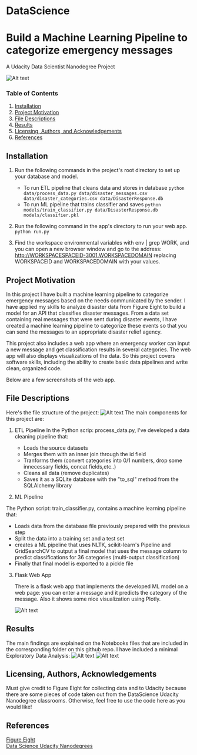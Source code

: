 # DataScience
# Build a Machine Learning Pipeline to categorize emergency messages
A Udacity Data Scientist Nanodegree Project

![Alt text](./img/Screenshot_Disasters.png?raw=true "Message Classifier")

### Table of Contents

1. [Installation](#installation)
2. [Project Motivation](#motivation)
3. [File Descriptions](#files)
4. [Results](#results)
5. [Licensing, Authors, and Acknowledgements](#licensing)
6. [References](#references)

## Installation <a name="installation"></a>
1. Run the following commands in the project's root directory to set up your database and model.

    - To run ETL pipeline that cleans data and stores in database
        `python data/process_data.py data/disaster_messages.csv data/disaster_categories.csv data/DisasterResponse.db`
    - To run ML pipeline that trains classifier and saves
        `python models/train_classifier.py data/DisasterResponse.db models/classifier.pkl`

2. Run the following command in the app's directory to run your web app.
    `python run.py`

3. Find the workspace environmental variables with env | grep WORK, and you can open a new browser window and go to the address: http://WORKSPACESPACEID-3001.WORKSPACEDOMAIN replacing WORKSPACEID and WORKSPACEDOMAIN with your values.

## Project Motivation<a name="motivation"></a>
In this project I have built a machine learning pipeline to categorize emergency messages based on the needs communicated by the sender.
I have applied my skills to analyze disaster data from Figure Eight to build a model for an API that classifies disaster messages.
From a data set containing real messages that were sent during disaster events, I have created a machine learning pipeline to categorize these events so that you can send the messages to an appropriate disaster relief agency.

This project also includes a web app where an emergency worker can input a new message and get classification results in several categories. The web app will also displays visualizations of the data. So this project covers software skills, including the ability to create basic data pipelines and write clean, organized code.

Below are a few screenshots of the web app.


## File Descriptions <a name="files"></a>
Here's the file structure of the project:
![Alt text](./img/tree_Disaster.png?raw=true "Structure Project")
The main components for this project are:
1. ETL Pipeline
In the Python scrip: process_data.py, I've developed a data cleaning pipeline that:

    * Loads the source datasets
    * Merges them with an inner join through the id field
    * Tranforms them (convert categories into 0/1 numbers, drop some innecessary fields, concat fields,etc..)
    * Cleans all data (remove duplicates)
    * Saves it as a SQLite database with the "to_sql" method from the SQLAlchemy library

2. ML Pipeline

The Python script: train_classifier.py, contains a machine learning pipeline that:

   * Loads data from the database file previously prepared with the previous step
   * Split the data into a training set and a test set
   * creates a ML pipeline that uses NLTK, scikit-learn's Pipeline and GridSearchCV to output a final model that uses the message column to predict classifications for 36 categories (multi-output classification)
   * Finally that final model is exported to a pickle file


3. Flask Web App

    There is a flask web app that implements the developed ML model on a web page: you can enter a message and it predicts the category of the message.
    Also it shows some nice visualization using Plotly.

    ![Alt text](./img/Graph3.png?raw=true "Nice Visualizations")

## Results<a name="results"></a>
The main findings are explained on the Notebooks files that are included in the corresponding folder on this github repo.
I have included a minimal Exploratory Data Analysis:
![Alt text](./img/eda.png?raw=true "Overview")
![Alt text](./img/eda2.png?raw=true "Pearson")


## Licensing, Authors, Acknowledgements<a name="licensing"></a>

Must give credit to Figure Eight for collecting data and to Udacity because there are some pieces of code taken out from the DataScience Udacity Nanodegree classrooms.
Otherwise, feel free to use the code here as you would like!

## References <a name="references"></a>
 [Figure Eight](https://www.figure-eight.com/) <br>
 [Data Science Udacity Nanodegrees](https://www.udacity.com/school-of-data-science) <br>
